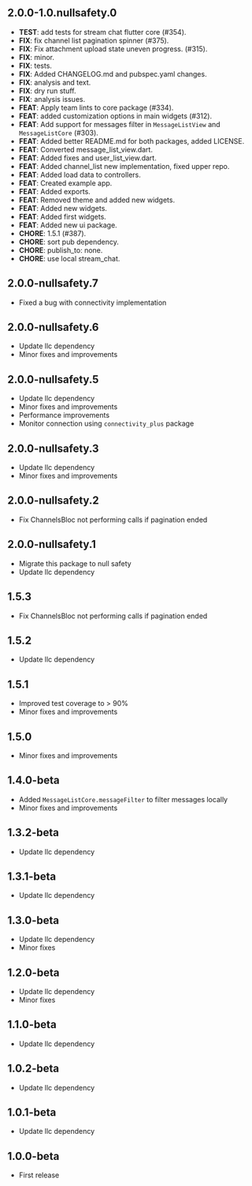 ## 2.0.0-1.0.nullsafety.0

 - **TEST**: add tests for stream chat flutter core (#354).
 - **FIX**: fix channel list pagination spinner (#375).
 - **FIX**: Fix attachment upload state uneven progress. (#315).
 - **FIX**: minor.
 - **FIX**: tests.
 - **FIX**: Added CHANGELOG.md and pubspec.yaml changes.
 - **FIX**: analysis and text.
 - **FIX**: dry run stuff.
 - **FIX**: analysis issues.
 - **FEAT**: Apply team lints to core package (#334).
 - **FEAT**: added customization options in main widgets (#312).
 - **FEAT**: Add support for messages filter in `MessageListView` and `MessageListCore` (#303).
 - **FEAT**: Added better README.md for both packages, added LICENSE.
 - **FEAT**: Converted message_list_view.dart.
 - **FEAT**: Added fixes and user_list_view.dart.
 - **FEAT**: Added channel_list new implementation, fixed upper repo.
 - **FEAT**: Added load data to controllers.
 - **FEAT**: Created example app.
 - **FEAT**: Added exports.
 - **FEAT**: Removed theme and added new widgets.
 - **FEAT**: Added new widgets.
 - **FEAT**: Added first widgets.
 - **FEAT**: Added new ui package.
 - **CHORE**: 1.5.1 (#387).
 - **CHORE**: sort pub dependency.
 - **CHORE**: publish_to: none.
 - **CHORE**: use local stream_chat.

## 2.0.0-nullsafety.7

* Fixed a bug with connectivity implementation

## 2.0.0-nullsafety.6

* Update llc dependency
* Minor fixes and improvements

## 2.0.0-nullsafety.5

* Update llc dependency
* Minor fixes and improvements
* Performance improvements
* Monitor connection using `connectivity_plus` package

## 2.0.0-nullsafety.3

* Update llc dependency
* Minor fixes and improvements

## 2.0.0-nullsafety.2

* Fix ChannelsBloc not performing calls if pagination ended

## 2.0.0-nullsafety.1

* Migrate this package to null safety
* Update llc dependency

## 1.5.3

* Fix ChannelsBloc not performing calls if pagination ended

## 1.5.2

* Update llc dependency

## 1.5.1

* Improved test coverage to > 90%
* Minor fixes and improvements

## 1.5.0

* Minor fixes and improvements

## 1.4.0-beta

* Added `MessageListCore.messageFilter` to filter messages locally
* Minor fixes and improvements

## 1.3.2-beta

* Update llc dependency

## 1.3.1-beta

* Update llc dependency

## 1.3.0-beta

* Update llc dependency
* Minor fixes

## 1.2.0-beta

* Update llc dependency
* Minor fixes

## 1.1.0-beta

* Update llc dependency

## 1.0.2-beta

* Update llc dependency

## 1.0.1-beta

* Update llc dependency

## 1.0.0-beta

* First release
